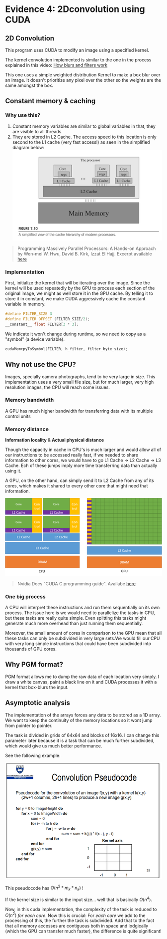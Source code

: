 # Evidence 4: 2Dconvolution using CUDA

## 2D Convolution

This program uses CUDA to modify an image using a specified kernel.

The kernel convolution implemented is similar to the one in the process explained in this video:
[How blurs and filters work](https://youtu.be/C_zFhWdM4ic?t=159)

This one uses a simple weighted distribution Kernel to make a box blur over an image. It doesn't prioritize any pixel over the other so the weights are the same amongst the box.

## Constant memory & caching

### Why use this?

1. Constant memory variables are similar to global variables in that, they are visible to all threads.
2. They are stored in L2 Cache. The access speed to this location is only second to the L1 cache (very fast access!) as seen in the simplified diagram below:
![alt text](image.png)

> Programming Massively Parallel Processors: A Hands-on Approach by Wen-mei W. Hwu, David B. Kirk, Izzat El Hajj. Excerpt available [here](https://books.google.com.mx/books?id=7H9dEAAAQBAJ&pg=PA159&lpg=PA159&dq=%22There+are+three+interesting+properties+in+the+way+the+filter+array+F+is+used+in+convolution.%22&source=bl&ots=6ZPETqJPB2&sig=ACfU3U2lGo8fMQDw9l3zS_RO1-nktT7IGA&hl=es-419&sa=X&ved=2ahUKEwjVrJDa6aOGAxVSEUQIHcJYAIQQ6AF6BAgJEAM#v=onepage&q=%22There%20are%20three%20interesting%20properties%20in%20the%20way%20the%20filter%20array%20F%20is%20used%20in%20convolution.%22&f=false>)

### Implementation

First, initialize the kernel that will be iterating over the image. Since the kernel will be used repeatedly by the GPU to process each section of the original image, we might as well store it in the GPU cache. By telling it to store it in constant, we make CUDA aggressively cache the constant variable in memory.

```cu
#define FILTER_SIZE 3
#define FILTER_OFFSET (FILTER_SIZE/2);
__constant__ float FILTER[3 * 3];
```

We indicate it won't change during runtime, so we need to copy as a "symbol" (a device variable).

```cu
cudaMemcpyToSymbol(FILTER, h_filter, filter_byte_size);
```

## Why not use the CPU?

Images, specially camera photographs, tend to be very large in size. This implementation uses a very small file size, but for much larger, very high resolution images, the CPU will reach some issues.

### Memory bandwidth

A GPU has much higher bandwidth for transferring data with its multiple control units

### Memory distance

**Information locality** & **Actual physical distance**

Though the capacity in cache in CPU's is much larger and would allow all of our instructions to be accessed really fast, if we needed to share information to other cores, we would have to go L1 Cache -> L2 Cache -> L3 Cache. Ech of these jumps imply more time transferring data than actually using it.

A GPU, on the other hand, can simply send it to L2 Cache from any of its cores, which makes it shared to every other core that might need that information.

![alt text](gpu-devotes-more-transistors-to-data-processing-1.png)

> Nvidia Docs "CUDA C programming guide". Availabe [here](https://docs.nvidia.com/cuda/cuda-c-programming-guide/index.html)

### One big process

A CPU will interpret these instructions and run them sequentially on its own process. The issue here is we would need to parallelize the tasks in CPU, but these tasks are really quite simple. Even splitting this tasks might generate much more overhead than just running them sequentially.

Moreover, the small amount of cores in comparison to the GPU mean that all these tasks can only be subdivided in very large sets.We would fill our CPU with very long simple instructions that could have been subdivided into thousands of GPU cores.

## Why PGM format?

PGM format allows me to dump the raw data of each location very simply. I draw a white canvas, paint a black line on it and CUDA processes it with a kernel that box-blurs the input.

## Asymptotic analysis

The implementation of the arrays forces any data to be stored as a 1D array. We want to keep the continuity of the memory locations so it wont jump from pointer to pointer.

The task is divided in grids of 64x64 and blocks of 16x16. I can change this parameter later because it is a task that can be much further subdivided, which would give us much better performance.

See the following example:

![alt text](image-1.png)

This pseudocode has $O(n^2 * m_k * n_k)$ !

If the kernel size is similar to the input size... well that is basically $O(n^4)$.

Now, in this cuda implementation, the complexity of the task is reduced to $O(n^2)$ *for each core*. Now this is crucial: For *each core* we add to the processing of this, the further the task is subdivided. Add that to the fact that all memory accesses are contiguous both in space and lodgically (which the GPU can transfer much faster), the difference is quite significant!
